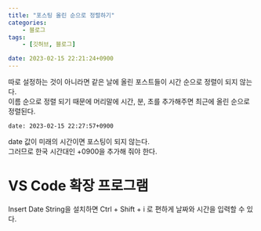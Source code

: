 ```yaml
---
title: "포스팅 올린 순으로 정렬하기"
categories:
    - 블로그
tags:
    - [깃허브, 블로그]

date: 2023-02-15 22:21:24+0900
---
```


따로 설정하는 것이 아니라면 같은 날에 올린 포스트들이 시간 순으로 정렬이 되지 않는다.\
이름 순으로 정렬 되기 때문에 머리말에 시간, 분, 초를 추가해주면 최근에 올린 순으로 정렬된다.
```
date: 2023-02-15 22:27:57+0900
```
date 값이 미래의 시간이면 포스팅이 되지 않는다.\
그러므로 한국 시간대인 +0900을 추가해 줘야 한다.

# VS Code 확장 프로그램
Insert Date String을 설치하면 Ctrl + Shift + i 로 편하게 날짜와 시간을 입력할 수 있다.